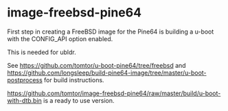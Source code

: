 # image-freebsd-pine64

First step in creating a FreeBSD image for the Pine64 is building a u-boot with 
the CONFIG_API option enabled.

This is needed for ubldr.

See https://github.com/tomtor/u-boot-pine64/tree/freebsd
and https://github.com/longsleep/build-pine64-image/tree/master/u-boot-postprocess
for build instructions.

https://github.com/tomtor/image-freebsd-pine64/raw/master/build/u-boot-with-dtb.bin is a ready to use version.
